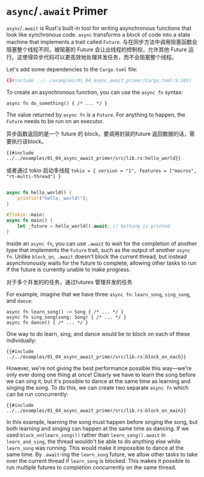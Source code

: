 # `async`/`.await` Primer

`async`/`.await` is Rust's built-in tool for writing asynchronous functions
that look like synchronous code. `async` transforms a block of code into a
state machine that implements a trait called `Future`. 与在同步方法中调用阻塞函数会阻塞整个线程不同，被阻塞的 Future 会让出线程的控制权，允许其他 Future 运行。这使得异步代码可以更高效地处理并发任务，而不会阻塞整个线程。

Let's add some dependencies to the `Cargo.toml` file:

```toml
{{#include ../../examples/01_04_async_await_primer/Cargo.toml:9:10}}
```

To create an asynchronous function, you can use the `async fn` syntax:

```rust,edition2018
async fn do_something() { /* ... */ }
```

The value returned by `async fn` is a `Future`. For anything to happen,
the `Future` needs to be run on an executor.

异步函数返回的是一个 future 的 block，要调用封装的future 返回数据的话，需要执行该block。

```rust,edition2018
{{#include ../../examples/01_04_async_await_primer/src/lib.rs:hello_world}}
```

或者通过 tokio 启动多线程 `tokio = { version = "1", features = ["macros", "rt-multi-thread"] }`
```rust

async fn hello_world() {
    println!("hello, world!");
}

#[tokio::main]
async fn main() {
    let _future = hello_world().await; // Nothing is printed
}
```

Inside an `async fn`, you can use `.await` to wait for the completion of
another type that implements the `Future` trait, such as the output of
another `async fn`. Unlike `block_on`, `.await` doesn't block the current
thread, but instead asynchronously waits for the future to complete, allowing
other tasks to run if the future is currently unable to make progress.

对于多个并发的的任务，通过futures 管理并发的任务

For example, imagine that we have three `async fn`: `learn_song`, `sing_song`,
and `dance`:

```rust,ignore
async fn learn_song() -> Song { /* ... */ }
async fn sing_song(song: Song) { /* ... */ }
async fn dance() { /* ... */ }
```

One way to do learn, sing, and dance would be to block on each of these
individually:

```rust,ignore
{{#include ../../examples/01_04_async_await_primer/src/lib.rs:block_on_each}}
```

However, we're not giving the best performance possible this way—we're
only ever doing one thing at once! Clearly we have to learn the song before
we can sing it, but it's possible to dance at the same time as learning and
singing the song. To do this, we can create two separate `async fn` which
can be run concurrently:

```rust,ignore
{{#include ../../examples/01_04_async_await_primer/src/lib.rs:block_on_main}}
```

In this example, learning the song must happen before singing the song, but
both learning and singing can happen at the same time as dancing. If we used
`block_on(learn_song())` rather than `learn_song().await` in `learn_and_sing`,
the thread wouldn't be able to do anything else while `learn_song` was running.
This would make it impossible to dance at the same time. By `.await`-ing
the `learn_song` future, we allow other tasks to take over the current thread
if `learn_song` is blocked. This makes it possible to run multiple futures
to completion concurrently on the same thread.
